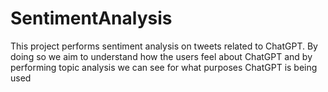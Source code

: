 # SentimentAnalysis
This project performs sentiment analysis on tweets related to ChatGPT. By doing so we aim to understand how the users feel about ChatGPT and by performing topic analysis we can see for what purposes ChatGPT is being used
